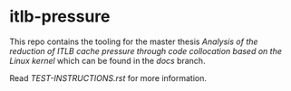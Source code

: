 # itlb-pressure
This repo contains the tooling for the master thesis *Analysis of the reduction of ITLB cache pressure through code collocation based on the Linux kernel* which can be found in the *docs* branch.

Read *TEST-INSTRUCTIONS.rst* for more information.
